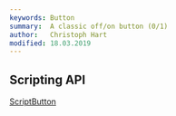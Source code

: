 ```yaml
---
keywords: Button
summary:  A classic off/on button (0/1)
author:   Christoph Hart
modified: 18.03.2019
---
```



## Scripting API
[ScriptButton](/scripting/scripting-api/scriptbutton)